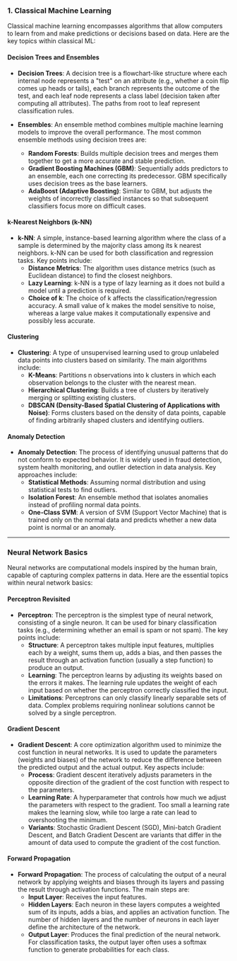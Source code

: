 ### 1. Classical Machine Learning

Classical machine learning encompasses algorithms that allow computers to learn from and make predictions or decisions based on data. Here are the key topics within classical ML:

#### Decision Trees and Ensembles

- **Decision Trees**: A decision tree is a flowchart-like structure where each internal node represents a "test" on an attribute (e.g., whether a coin flip comes up heads or tails), each branch represents the outcome of the test, and each leaf node represents a class label (decision taken after computing all attributes). The paths from root to leaf represent classification rules.

- **Ensembles**: An ensemble method combines multiple machine learning models to improve the overall performance. The most common ensemble methods using decision trees are:
  - **Random Forests**: Builds multiple decision trees and merges them together to get a more accurate and stable prediction.
  - **Gradient Boosting Machines (GBM)**: Sequentially adds predictors to an ensemble, each one correcting its predecessor. GBM specifically uses decision trees as the base learners.
  - **AdaBoost (Adaptive Boosting)**: Similar to GBM, but adjusts the weights of incorrectly classified instances so that subsequent classifiers focus more on difficult cases.

#### k-Nearest Neighbors (k-NN)

- **k-NN**: A simple, instance-based learning algorithm where the class of a sample is determined by the majority class among its k nearest neighbors. k-NN can be used for both classification and regression tasks. Key points include:
  - **Distance Metrics**: The algorithm uses distance metrics (such as Euclidean distance) to find the closest neighbors.
  - **Lazy Learning**: k-NN is a type of lazy learning as it does not build a model until a prediction is required.
  - **Choice of k**: The choice of k affects the classification/regression accuracy. A small value of k makes the model sensitive to noise, whereas a large value makes it computationally expensive and possibly less accurate.

#### Clustering

- **Clustering**: A type of unsupervised learning used to group unlabeled data points into clusters based on similarity. The main algorithms include:
  - **K-Means**: Partitions n observations into k clusters in which each observation belongs to the cluster with the nearest mean.
  - **Hierarchical Clustering**: Builds a tree of clusters by iteratively merging or splitting existing clusters.
  - **DBSCAN (Density-Based Spatial Clustering of Applications with Noise)**: Forms clusters based on the density of data points, capable of finding arbitrarily shaped clusters and identifying outliers.

#### Anomaly Detection

- **Anomaly Detection**: The process of identifying unusual patterns that do not conform to expected behavior. It is widely used in fraud detection, system health monitoring, and outlier detection in data analysis. Key approaches include:
  - **Statistical Methods**: Assuming normal distribution and using statistical tests to find outliers.
  - **Isolation Forest**: An ensemble method that isolates anomalies instead of profiling normal data points.
  - **One-Class SVM**: A version of SVM (Support Vector Machine) that is trained only on the normal data and predicts whether a new data point is normal or an anomaly.

--- 

### Neural Network Basics

Neural networks are computational models inspired by the human brain, capable of capturing complex patterns in data. Here are the essential topics within neural network basics:

#### Perceptron Revisited

- **Perceptron**: The perceptron is the simplest type of neural network, consisting of a single neuron. It can be used for binary classification tasks (e.g., determining whether an email is spam or not spam). The key points include:
  - **Structure**: A perceptron takes multiple input features, multiplies each by a weight, sums them up, adds a bias, and then passes the result through an activation function (usually a step function) to produce an output.
  - **Learning**: The perceptron learns by adjusting its weights based on the errors it makes. The learning rule updates the weight of each input based on whether the perceptron correctly classified the input.
  - **Limitations**: Perceptrons can only classify linearly separable sets of data. Complex problems requiring nonlinear solutions cannot be solved by a single perceptron.

#### Gradient Descent

- **Gradient Descent**: A core optimization algorithm used to minimize the cost function in neural networks. It is used to update the parameters (weights and biases) of the network to reduce the difference between the predicted output and the actual output. Key aspects include:
  - **Process**: Gradient descent iteratively adjusts parameters in the opposite direction of the gradient of the cost function with respect to the parameters.
  - **Learning Rate**: A hyperparameter that controls how much we adjust the parameters with respect to the gradient. Too small a learning rate makes the learning slow, while too large a rate can lead to overshooting the minimum.
  - **Variants**: Stochastic Gradient Descent (SGD), Mini-batch Gradient Descent, and Batch Gradient Descent are variants that differ in the amount of data used to compute the gradient of the cost function.

#### Forward Propagation

- **Forward Propagation**: The process of calculating the output of a neural network by applying weights and biases through its layers and passing the result through activation functions. The main steps are:
  - **Input Layer**: Receives the input features.
  - **Hidden Layers**: Each neuron in these layers computes a weighted sum of its inputs, adds a bias, and applies an activation function. The number of hidden layers and the number of neurons in each layer define the architecture of the network.
  - **Output Layer**: Produces the final prediction of the neural network. For classification tasks, the output layer often uses a softmax function to generate probabilities for each class.
